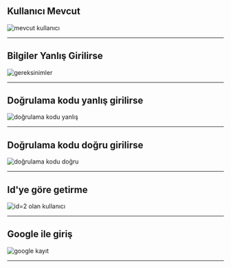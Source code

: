 ## Kullanıcı Mevcut
![mevcut kullanıcı ](https://user-images.githubusercontent.com/58303745/117685031-9d8f7e80-b1c6-11eb-89ef-adeccc4d38e5.jpg)<hr>

## Bilgiler Yanlış Girilirse
![gereksinimler](https://user-images.githubusercontent.com/58303745/117685035-9e281500-b1c6-11eb-9401-7ebbc2bd0af2.jpg)<hr>

## Doğrulama kodu yanlış girilirse
![doğrulama kodu yanlış](https://user-images.githubusercontent.com/58303745/117685038-9ec0ab80-b1c6-11eb-9845-bacf559c69ed.jpg)<hr>

## Doğrulama kodu doğru girilirse
![doğrulama kodu doğru](https://user-images.githubusercontent.com/58303745/117685042-9ec0ab80-b1c6-11eb-8982-19f7f1ba4989.jpg)<hr>

## Id'ye göre getirme
![id=2 olan kullanıcı](https://user-images.githubusercontent.com/58303745/117685044-9f594200-b1c6-11eb-99e1-35390af5aef8.jpg)<hr>

## Google ile giriş
![google kayıt](https://user-images.githubusercontent.com/58303745/117685048-9ff1d880-b1c6-11eb-900a-c93cf02eb396.jpg)<hr>

